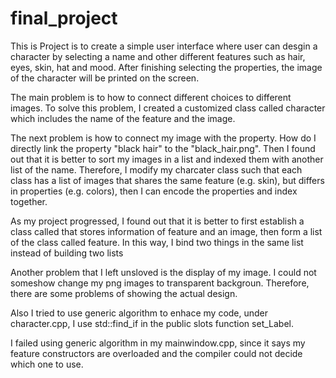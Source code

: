 # final_project

This is Project is to create a simple user interface where user can desgin a character by selecting a name and other different features such as hair, eyes, skin, hat and mood. After finishing selecting the properties, the image of the character will be printed on the screen. 

The main problem is to how to connect different choices to different images. To solve this problem, I created a customized class called character which includes the name of the feature and the image. 

The next problem is how to connect my image with the property. How do I directly link the property "black hair" to the "black_hair.png". Then I found out that it is better to sort my images in a list and indexed them with another list of the name. Therefore, I modify my charcater class such that each class has a list of images that shares the same feature (e.g. skin), but differs in properties (e.g. colors), then I can encode the properties and index together. 

As my project progressed, I found out that it is better to first establish a class called that stores information of feature and an image, then form a list of the class called feature. In this way, I bind two things in the same list instead of building two lists

Another problem that I left unsloved is the display of my image. I could not someshow change my png images to transparent backgroun. Therefore, there are some problems of showing the actual design.

Also I tried to use generic algorithm to enhace my code, under character.cpp, I use std::find_if in the public slots function set_Label.

I failed using generic algorithm in my mainwindow.cpp, since it says my feature constructors are overloaded and the compiler could not decide which one to use.